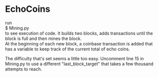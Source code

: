# EchoCoins
run   
$ Mining.py  
to see execution of code. It builds two blocks, adds transactions
until the block is full and then mines the block.  
At the beginning of each new block, a coinbase transaction is added that 
has a variable to keep track of the current total of echo coins. 

The difficulty that's set seems a little too easy. Uncomment line 15 in Mining.py
to use a different "last_block_target" that takes a few thousand attempts to reach.